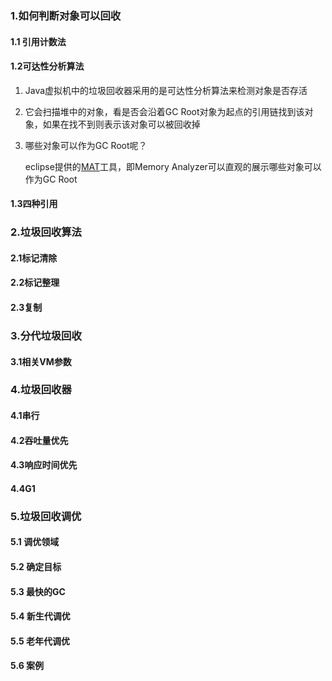 ### 1.如何判断对象可以回收

#### 1.1 引用计数法

#### 1.2可达性分析算法

1. Java虚拟机中的垃圾回收器采用的是可达性分析算法来检测对象是否存活

2. 它会扫描堆中的对象，看是否会沿着GC Root对象为起点的引用链找到该对象，如果在找不到则表示该对象可以被回收掉

3. 哪些对象可以作为GC Root呢？

   eclipse提供的[MAT](https://www.eclipse.org/mat/)工具，即Memory Analyzer可以直观的展示哪些对象可以作为GC Root

#### 1.3四种引用

### 2.垃圾回收算法

#### 2.1标记清除

#### 2.2标记整理

#### 2.3复制

### 3.分代垃圾回收

#### 3.1相关VM参数

### 4.垃圾回收器

#### 4.1串行

#### 4.2吞吐量优先

#### 4.3响应时间优先

#### 4.4G1

### 5.垃圾回收调优

#### 5.1 调优领域

#### 5.2 确定目标

#### 5.3 最快的GC

#### 5.4 新生代调优

#### 5.5 老年代调优

#### 5.6 案例



